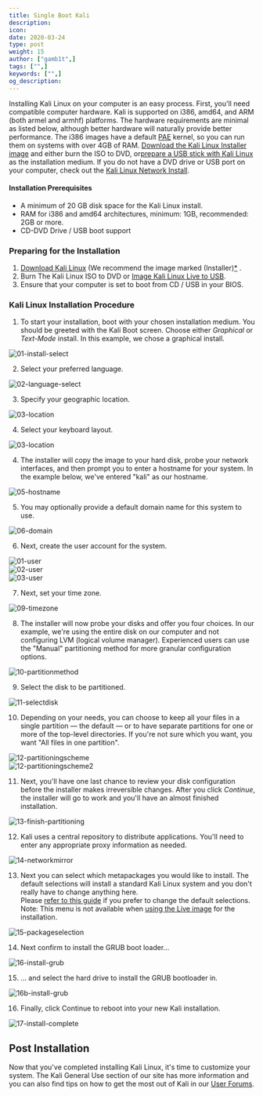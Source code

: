 ```yaml
---
title: Single Boot Kali
description:
icon:
date: 2020-03-24
type: post
weight: 15
author: ["gamb1t",]
tags: ["",]
keywords: ["",]
og_description:
---
```


Installing Kali Linux on your computer is an easy process. First, you'll need compatible computer hardware. Kali is supported on i386, amd64, and ARM (both armel and armhf) platforms. The hardware requirements are minimal as listed below, although better hardware will naturally provide better performance. The i386 images have a default [PAE](http://en.wikipedia.org/wiki/Physical_Address_Extension) kernel, so you can run them on systems with over 4GB of RAM. [Download the Kali Linux Installer image](/docs/introduction/download-official-kali-linux-images/) and either burn the ISO to DVD, or[prepare a USB stick with Kali Linux](/docs/usb/kali-linux-live-usb-install/) as the installation medium. If you do not have a DVD drive or USB port on your computer, check out the [Kali Linux Network Install](/docs/base-images/kali-linux-network-pxe-install/).

#### Installation Prerequisites

* A minimum of 20 GB disk space for the Kali Linux install.
* RAM for i386 and amd64 architectures, minimum: 1GB, recommended: 2GB or more.
* CD-DVD Drive / USB boot support

### Preparing for the Installation

1. [Download Kali Linux](/docs/introduction/download-official-kali-linux-images/) (We recommend the image marked (Installer)[*](../#which-image-to-choose) .
2. Burn The Kali Linux ISO to DVD or [Image Kali Linux Live to USB](/docs/usb/kali-linux-live-usb-install/).
3. Ensure that your computer is set to boot from CD / USB in your BIOS.

### Kali Linux Installation Procedure

1. To start your installation, boot with your chosen installation medium. You should be greeted with the Kali Boot screen. Choose either _Graphical_ or _Text-Mode_ install. In this example, we chose a graphical install.

![01-install-select](kali-default-install-18.png)  

2. Select your preferred language. 

![02-language-select](kali-default-install-17.png)  

3. Specify your geographic location.

![03-location](kali-default-install-16.png)  

4. Select your keyboard layout.

![03-location](kali-default-install-15.png)  


4. The installer will copy the image to your hard disk, probe your network interfaces, and then prompt you to enter a hostname for your system. In the example below, we've entered "kali" as our hostname.

![05-hostname](kali-default-install-14.png)  

5. You may optionally provide a default domain name for this system to use.

![06-domain](kali-default-install-13.png)  

6. Next, create the user account for the system.

![01-user](kali-user-1.png)  
![02-user](kali-user-2.png)  
![03-user](kali-user-3.png)  

7. Next, set your time zone.

![09-timezone](kali-default-install-11.png)  

8. The installer will now probe your disks and offer you four choices. In our example, we're using the entire disk on our computer and not configuring LVM (logical volume manager). Experienced users can use the "Manual" partitioning method for more granular configuration options.

![10-partitionmethod](kali-default-install-10.png)  

9. Select the disk to be partitioned.

![11-selectdisk](kali-default-install-9.png)  

10. Depending on your needs, you can choose to keep all your files in a single partition — the default — or to have separate partitions for one or more of the top-level directories. If you're not sure which you want, you want "All files in one partition".

![12-partitioningscheme](kali-default-install-8.png)  
![12-partitioningscheme2](kali-default-install-7.png)  

11. Next, you'll have one last chance to review your disk configuration before the installer makes irreversible changes. After you click _Continue_, the installer will go to work and you'll have an almost finished installation.

![13-finish-partitioning](kali-default-install-6.png)  

12. Kali uses a central repository to distribute applications. You'll need to enter any appropriate proxy information as needed.

![14-networkmirror](kali-default-install-5.png)  

13. Next you can select which metapackages you would like to install. The default selections will install a standard Kali Linux system and you don't really have to change anything here.  
    Please [refer to this guide](../#which-desktop-environment-and-software-collection-to-choose-during-installation) if you prefer to change the default selections.  
    Note: This menu is not available when [using the Live image](../#which-image-to-choose) for the installation.

![15-packageselection](kali-default-packages.png)  

14. Next confirm to install the GRUB boot loader...

![16-install-grub](kali-default-install-3.png)  

15. ... and select the hard drive to install the GRUB bootloader in.

![16b-install-grub](kali-default-install-2.png)  

16. Finally, click Continue to reboot into your new Kali installation.

![17-install-complete](kali-default-install-1.png)  

## Post Installation

Now that you've completed installing Kali Linux, it's time to customize your system. The Kali General Use section of our site has more information and you can also find tips on how to get the most out of Kali in our [User Forums](https://forums.kali.org/).
